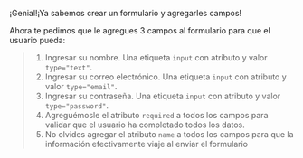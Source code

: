 ¡Genial!¡Ya sabemos crear un formulario y agregarles campos! 

Ahora te pedimos que le agregues 3 campos al formulario para que el usuario pueda:

> 1. Ingresar su nombre. Una etiqueta `input` con atributo y valor `type="text"`.  
> 2. Ingresar su correo electrónico. Una etiqueta `input` con atributo y valor `type="email"`.  
> 3. Ingresar su contraseña. Una etiqueta `input` con atributo y valor `type="password"`.  
> 4. Agreguémosle el atributo `required` a todos los campos para validar que el usuario ha completado todos los datos.
> 5. No olvides agregar el atributo `name` a todos los campos para que la información efectivamente viaje al enviar el formulario

